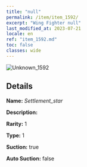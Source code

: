```yaml
---
title: "null"
permalink: /item/item_1592/
excerpt: "Wing Fighter null"
last_modified_at: 2023-07-21
locale: en
ref: "item_1592.md"
toc: false
classes: wide
---
```



 ![Unknown_1592](/images/item/Settlement_star_p.png)



## Details

 **Name:** *Settlement_star* 

 **Description:** 

 **Rarity:** 1 

 **Type:** 1 

 **Suction:** true 

 **Auto Suction:** false 


